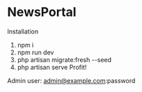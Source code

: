 # NewsPortal
Installation
1. npm i
2. npm run dev
3. php artisan migrate:fresh --seed
4. php artisan serve
Profit!

Admin user: admin@example.com:password
